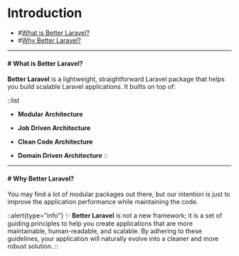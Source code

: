# Introduction

- #[What is Better Laravel?](#what-is-better-laravel)
- #[Why Better Laravel?](#why-better-laravel)

---

#### # What is **Better Laravel**?
<a id="what-is-better-laravel"></a>
**Better Laravel** is a lightweight, straightforward Laravel package that helps you build scalable Laravel applications. It builts on top of:

::list
- **Modular Architecture**

- **Job Driven Architecture**

- **Clean Code Architecture**

- **Domain Driven Architecture**
::

---

#### # Why **Better Laravel**?
<a id="why-better-laravel"></a>

You may find a lot of modular packages out there, but our intention is just to improve the application performance while maintaining the code.

::alert{type="info"}
✨ **Better Laravel** is not a new framework; it is a set of guiding principles to help you create applications that are more maintainable, human-readable, and scalable. By adhering to these guidelines, your application will naturally evolve into a cleaner and more robust solution.
::
